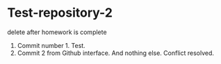 # Test-repository-2
delete after homework is complete

1. Commit number 1. Test.
2. Commit 2 from Github interface. And nothing else. Conflict resolved.
